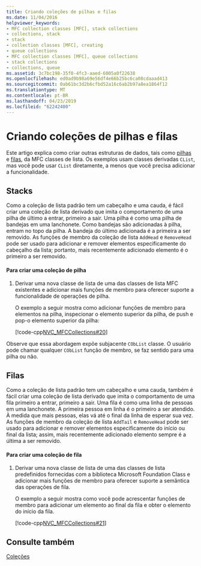 ```yaml
---
title: Criando coleções de pilhas e filas
ms.date: 11/04/2016
helpviewer_keywords:
- MFC collection classes [MFC], stack collections
- collections, stack
- stack
- collection classes [MFC], creating
- queue collections
- MFC collection classes [MFC], queue collections
- stack collections
- collections, queue
ms.assetid: 3c7bc198-35f0-4fc3-aaed-6005a0f22638
ms.openlocfilehash: ed0ad9b98a69e56df4e66b25bc6ca08cdaaad413
ms.sourcegitcommit: 0ab61bc3d2b6cfbd52a16c6ab2b97a8ea1864f12
ms.translationtype: MT
ms.contentlocale: pt-BR
ms.lasthandoff: 04/23/2019
ms.locfileid: "62242400"
---
```

# <a name="creating-stack-and-queue-collections"></a>Criando coleções de pilhas e filas

Este artigo explica como criar outras estruturas de dados, tais como [pilhas](#_core_stacks) e [filas](#_core_queues), da MFC classes de lista. Os exemplos usam classes derivadas `CList`, mas você pode usar `CList` diretamente, a menos que você precisa adicionar a funcionalidade.

##  <a name="_core_stacks"></a> Stacks

Como a coleção de lista padrão tem um cabeçalho e uma cauda, é fácil criar uma coleção de lista derivado que imita o comportamento de uma pilha de último a entrar, primeiro a sair. Uma pilha é como uma pilha de bandejas em uma lanchonete. Como bandejas são adicionadas à pilha, entram no topo da pilha. A bandeja do último adicionada é a primeira a ser removido. As funções de membro da coleção de lista `AddHead` e `RemoveHead` pode ser usado para adicionar e remover elementos especificamente do cabeçalho da lista; portanto, mais recentemente adicionado elemento é o primeiro a ser removido.

#### <a name="to-create-a-stack-collection"></a>Para criar uma coleção de pilha

1. Derivar uma nova classe de lista de uma das classes de lista MFC existentes e adicionar mais funções de membro para oferecer suporte a funcionalidade de operações de pilha.

   O exemplo a seguir mostra como adicionar funções de membro para elementos na pilha, inspecionar o elemento superior da pilha, de push e pop-o elemento superior da pilha:

   [!code-cpp[NVC_MFCCollections#20](../mfc/codesnippet/cpp/creating-stack-and-queue-collections_1.h)]

Observe que essa abordagem expõe subjacente `CObList` classe. O usuário pode chamar qualquer `CObList` função de membro, se faz sentido para uma pilha ou não.

##  <a name="_core_queues"></a> Filas

Como a coleção de lista padrão tem um cabeçalho e uma cauda, também é fácil criar uma coleção de lista derivado que imita o comportamento de uma fila primeiro a entrar, primeiro a sair. Uma fila é como uma linha de pessoas em uma lanchonete. A primeira pessoa em linha é o primeiro a ser atendido. À medida que mais pessoas, elas vá até o final da linha de esperar sua vez. As funções de membro da coleção de lista `AddTail` e `RemoveHead` pode ser usado para adicionar e remover elementos especificamente do início ou final da lista; assim, mais recentemente adicionado elemento sempre é a última a ser removido.

#### <a name="to-create-a-queue-collection"></a>Para criar uma coleção de fila

1. Derivar uma nova classe de lista de uma das classes de lista predefinidos fornecidas com a biblioteca Microsoft Foundation Class e adicionar mais funções de membro para oferecer suporte a semântica das operações de fila.

   O exemplo a seguir mostra como você pode acrescentar funções de membro para adicionar um elemento ao final da fila e obter o elemento do início da fila.

   [!code-cpp[NVC_MFCCollections#21](../mfc/codesnippet/cpp/creating-stack-and-queue-collections_2.h)]

## <a name="see-also"></a>Consulte também

[Coleções](../mfc/collections.md)
